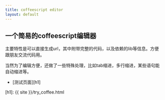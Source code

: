 ```yaml
---
title: coffeescript editor
layout: default
---
```


一个简易的coffeescript编辑器
---------------------------

主要特性是可以直接生成url，其中附带完整的代码，以及依赖的lib等信息。方便跟朋友交流代码用。

当然为了编辑方便，还做了一些特殊处理，比如tab缩进，多行缩进，某些语句能自动缩进等。

- [测试页面][h1]

[h1]: {{ site }}/try_coffee.html

